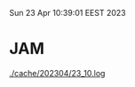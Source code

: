 Sun 23 Apr 10:39:01 EEST 2023
# JAM
<a href='./cache/202304/23_10.log'>./cache/202304/23_10.log</a>
